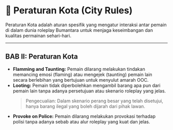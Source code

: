 # 📜 Peraturan Kota (City Rules)

Peraturan Kota adalah aturan spesifik yang mengatur interaksi antar pemain di dalam dunia roleplay Bumantara untuk menjaga keseimbangan dan kualitas permainan sehari-hari.

---

## BAB II: Peraturan Kota

* **Flamming and Taunting:** Pemain dilarang melakukan tindakan memancing emosi (flaming) atau mengejek (taunting) pemain lain secara berlebihan yang bertujuan untuk menyulut amarah OOC.
* **Looting:** Pemain tidak diperbolehkan mengambil barang apa pun dari pemain lain tanpa adanya persetujuan atau skenario roleplay yang jelas.
    > Pengecualian: Dalam skenario perang besar yang telah disetujui, hanya barang ilegal yang boleh dijarah dari pihak lawan.
* **Provoke on Police:** Pemain dilarang melakukan provokasi terhadap polisi tanpa adanya sebab atau alur roleplay yang kuat dan jelas.